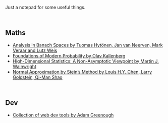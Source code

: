 Just a notepad for some useful things.

&nbsp;

## Maths
- [Analysis in Banach Spaces by Tuomas Hytönen, Jan van Neerven, Mark Veraar and Lutz Weis](https://link.springer.com/book/10.1007/978-3-319-48520-1)
- [Foundations of Modern Probability by Olav Kallenberg](https://link.springer.com/book/10.1007/978-3-030-61871-1)
- [High-Dimensional Statistics: A Non-Asymptotic Viewpoint by Martin J. Wainwright](https://www.cambridge.org/core/books/highdimensional-statistics/8A91ECEEC38F46DAB53E9FF8757C7A4E)
- [Normal Approximation by Stein’s Method by Louis H.Y. Chen, Larry Goldstein, Qi-Man Shao](https://link.springer.com/book/10.1007/978-3-642-15007-4)


&nbsp;

## Dev
- [Collection of web dev tools by Adam Greenough](https://toolkit.addy.codes/)
